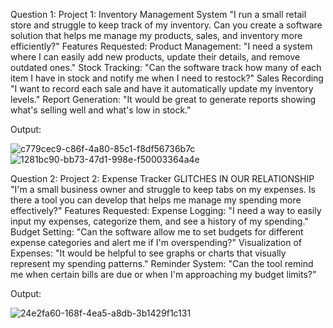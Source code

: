 Question 1:
Project 1: Inventory Management System
"I run a small retail store and struggle to keep track of my inventory. Can you create a software
solution that helps me manage my products, sales, and inventory more efficiently?"
Features Requested:
Product Management: "I need a system where I can easily add new products, update their details,
and remove outdated ones."
Stock Tracking: "Can the software track how many of each item I have in stock and notify me
when I need to restock?"
Sales Recording "I want to record each sale and have it automatically update my inventory
levels."
Report Generation: "It would be great to generate reports showing what's selling well and what's
low in stock."

Output:


![c779cec9-c86f-4a80-85c1-f8df56736b7c](https://github.com/kimgupta/Invantory-App/assets/113166370/42bb8ae8-5cc7-4db9-8bcb-b15df78d1f0b)
![1281bc90-bb73-47d1-998e-f50003364a4e](https://github.com/kimgupta/Invantory-App/assets/113166370/2ec169f2-e075-4bf5-a7e9-0963739cc981)


Question 2:
Project 2: Expense Tracker GLITCHES IN OUR RELATIONSHIP
"I'm a small business owner and struggle to keep tabs on my expenses. Is there a tool you can
develop that helps me manage my spending more effectively?"
Features Requested:
Expense Logging: "I need a way to easily input my expenses, categorize them, and see a history
of my spending."
Budget Setting: "Can the software allow me to set budgets for different expense categories and
alert me if I'm overspending?"
Visualization of Expenses: "It would be helpful to see graphs or charts that visually represent my
spending patterns."
Reminder System: "Can the tool remind me when certain bills are due or when I'm approaching
my budget limits?”


Output:





![24e2fa60-168f-4ea5-a8db-3b1429f1c131](https://github.com/kimgupta/Invantory-App/assets/113166370/75e2139c-6aee-4311-8a4c-e7fe7c1dd0e5)







